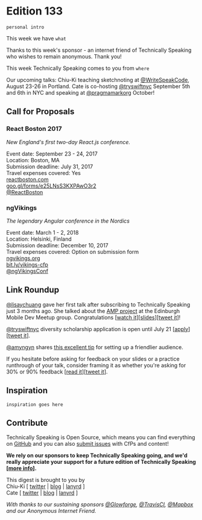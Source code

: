 # Edition 133

`personal intro`

This week we have `what`

Thanks to this week's sponsor - an internet friend of Technically Speaking who wishes to remain anonymous. Thank you!

This week Technically Speaking comes to you from `where`

Our upcoming talks: Chiu-Ki teaching sketchnoting at [@WriteSpeakCode](https://twitter.com/WriteSpeakCode), August 23-26 in Portland. Cate is co-hosting [@tryswiftnyc](http://twitter.com/tryswiftnyc) September 5th and 6th in NYC and speaking at [@pragmamarkorg](http://twitter.com/pragmamarkorg) October!


## Call for Proposals

### React Boston 2017
*New England's first two-day React.js conference.*

Event date: September 23 - 24, 2017  
Location: Boston, MA  
Submission deadline: July 31, 2017  
Travel expenses covered: Yes  
[reactboston.com](http://www.reactboston.com/)  
[goo.gl/forms/e25LNsS3KXPAwO3r2](https://goo.gl/forms/e25LNsS3KXPAwO3r2)  
[@ReactBoston](https://twitter.com/ReactBoston)

### ngVikings
*The legendary Angular conference in the Nordics*

Event date: March 1 - 2, 2018  
Location: Helsinki, Finland  
Submission deadline: December 10, 2017  
Travel expenses covered: Option on submission form  
[ngvikings.org](https://ngvikings.org/)  
[bit.ly/vikings-cfp](http://bit.ly/vikings-cfp)  
[@ngVikingsConf](https://twitter.com/ngVikingsConf)


## Link Roundup

[@lisaychuang](https://twitter.com/lisaychuang) gave her first talk after subscribing to Technically Speaking just 3 months ago. She talked about the [AMP project](https://www.ampproject.org/) at the Edinburgh Mobile Dev Meetup group. Congratulations [[watch it](https://www.youtube.com/watch?v=v_fFv3CZpac&feature=youtu.be&t=2m51s)][[slides](https://www.slideshare.net/LisaHuang6/edinburgh-mobile-dev-amp-primer)][[tweet it](https://twitter.com/home?status=Instant%20Mobile%20Web%3A%20An%20AMP%20Primer%20by%20%40lisaychuang%20https%3A//www.youtube.com/watch?v=v_fFv3CZpac%26feature=youtu.be%26t=2m51s%20via%20%40techspeakdigest)]!

[@tryswiftnyc](https://twitter.com/tryswiftnyc) diversity scholarship application is open until July 21  [[apply](https://blog.tryswift.co/try-swift-nyc-diversity-scholarships)][[tweet it](https://twitter.com/home?status=Diversity%20scholarships%20for%20%40tryswiftnyc%20https%3A//blog.tryswift.co/try-swift-nyc-diversity-scholarships%20via%20%40techspeakdigest)].

[@amyngyn](https://twitter.com/amyngyn) shares [this excellent tip](https://twitter.com/amyngyn/status/867450772782366721) for setting up a friendlier audience.

If you hesitate before asking for feedback on your slides or a practice runthrough of your talk, consider framing it as whether you're asking for 30% or 90% feedback [[read it](https://42floors.com/blog/startups/thirty-percent-feedback)][[tweet it](https://twitter.com/home?status=Thirty%20Percent%20Feedback%20-%2042Floors%20Blog%20%7C%2042Floors%20https%3A//42floors.com/blog/startups/thirty-percent-feedback%20via%20%40techspeakdigest)].

## Inspiration

`inspiration goes here`  

## Contribute

Technically Speaking is Open Source, which means you can find everything on [GitHub](https://github.com/catehstn/technically-speaking/) and you can also [submit issues](https://github.com/catehstn/technically-speaking/issues/new) with CfPs and content!

**We rely on our sponsors to keep Technically Speaking going, and we'd really appreciate your support for a future edition of Technically Speaking [[more info](http://www.techspeak.email/sponsorship/)].**  


This digest is brought to you by  
Chiu-Ki [ [twitter](https://twitter.com/chiuki) | [blog](http://blog.sqisland.com/) | [lanyrd](http://lanyrd.com/profile/chiuki/) ]  
Cate [ [twitter](https://twitter.com/catehstn) | [blog](http://www.cate.blog/) | [lanyrd](http://lanyrd.com/profile/catehstn/) ]

*With thanks to our sustaining sponsors [@Glowforge](http://twitter.com/glowforge), [@TravisCI](http://twitter.com/travisci), [@Mapbox](http://twitter.com/mapbox) and our Anonymous Internet Friend.*
